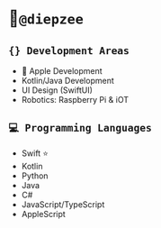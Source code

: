 # 🪼`@diepzee`

## `{} Development Areas`
-  Apple Development
- Kotlin/Java Development
- UI Design (SwiftUI)
- Robotics: Raspberry Pi & iOT

## `💻 Programming Languages`
- Swift ⭐️
- Kotlin
- Python
- Java
- C#
- JavaScript/TypeScript
- AppleScript

